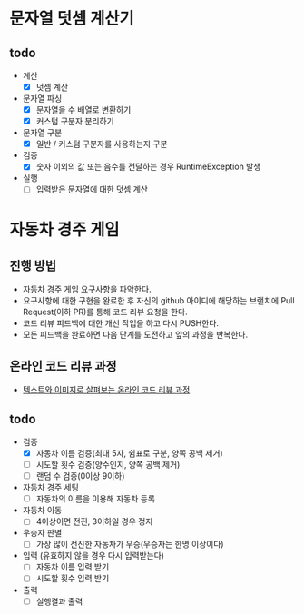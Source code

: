 # 문자열 덧셈 계산기
## todo
- 계산
  - [x] 덧셈 계산
- 문자열 파싱
  - [x] 문자열을 수 배열로 변환하기
  - [x] 커스텀 구분자 분리하기
- 문자열 구분
  - [x] 일반 / 커스텀 구분자를 사용하는지 구분
- 검증
  - [x] 숫자 이외의 값 또는 음수를 전달하는 경우 RuntimeException 발생
- 실행
  - [ ] 입력받은 문자열에 대한 덧셈 계산

# 자동차 경주 게임
## 진행 방법
* 자동차 경주 게임 요구사항을 파악한다.
* 요구사항에 대한 구현을 완료한 후 자신의 github 아이디에 해당하는 브랜치에 Pull Request(이하 PR)를 통해 코드 리뷰 요청을 한다.
* 코드 리뷰 피드백에 대한 개선 작업을 하고 다시 PUSH한다.
* 모든 피드백을 완료하면 다음 단계를 도전하고 앞의 과정을 반복한다.

## 온라인 코드 리뷰 과정
* [텍스트와 이미지로 살펴보는 온라인 코드 리뷰 과정](https://github.com/next-step/nextstep-docs/tree/master/codereview)

## todo
- 검증
  - [x] 자동차 이름 검증(최대 5자, 쉼표로 구분, 양쪽 공백 제거)
  - [ ] 시도할 횟수 검증(양수인지, 양쪽 공백 제거)
  - [ ] 랜덤 수 검증(0이상 9이하)
- 자동차 경주 세팅
  - [ ] 자동차의 이름을 이용해 자동차 등록
- 자동차 이동
  - [ ] 4이상이면 전진, 3이하일 경우 정지
- 우승자 판별
  - [ ] 가장 많이 전진한 자동차가 우승(우승자는 한명 이상이다)
- 입력
  (유효하지 않을 경우 다시 입력받는다)
  - [ ] 자동차 이름 입력 받기
  - [ ] 시도할 횟수 입력 받기
- 출력
  - [ ] 실행결과 출력

